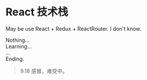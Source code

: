 # React 技术栈

May be use React + Redux + ReactRouter.  I don't know.

Nothing...  
Learning...  
...  
Ending.

> 9.18 感冒，难受中。
